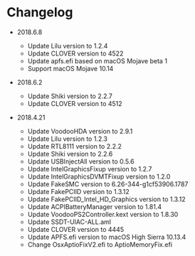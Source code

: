 # Changelog
- 2018.6.8
  - Update Lilu version to 1.2.4
  - Update CLOVER version to 4522
  - Update apfs.efi based on macOS Mojave beta 1
  - Support macOS Mojave 10.14

- 2018.6.2
  - Update Shiki version to 2.2.7
  - Update CLOVER version to 4512 

- 2018.4.21
  - Update VoodooHDA version to 2.9.1
  - Update Lilu version to 1.2.3
  - Update RTL8111 version to 2.2.2
  - Update Shiki version to 2.2.6
  - Update USBInjectAll version to 0.5.6
  - Update IntelGraphicsFixup version to 1.2.7
  - Update IntelGraphicsDVMTFixup version to 1.2.0
  - Update FakeSMC version to 6.26-344-g1cf53906.1787
  - Update FakePCIID version to 1.3.12
  - Update FakePCIID_Intel_HD_Graphics version to 1.3.12
  - Update ACPIBatteryManager version to 1.81.4
  - Update VoodooPS2Controller.kext version to 1.8.30
  - Update SSDT-UIAC-ALL.aml
  - Update CLOVER version to 4445
  - Update APFS.efi version to macOS High Sierra 10.13.4
  - Change OsxAptioFixV2.efi to AptioMemoryFix.efi


